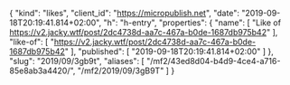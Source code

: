 {
  "kind": "likes",
  "client_id": "https://micropublish.net",
  "date": "2019-09-18T20:19:41.814+02:00",
  "h": "h-entry",
  "properties": {
    "name": [
      "Like of https://v2.jacky.wtf/post/2dc4738d-aa7c-467a-b0de-1687db975b42"
    ],
    "like-of": [
      "https://v2.jacky.wtf/post/2dc4738d-aa7c-467a-b0de-1687db975b42"
    ],
    "published": [
      "2019-09-18T20:19:41.814+02:00"
    ]
  },
  "slug": "2019/09/3gb9t",
  "aliases": [
    "/mf2/43ed8d04-b4d9-4ce4-a716-85e8ab3a4420/",
    "/mf2/2019/09/3gB9T"
  ]
}
